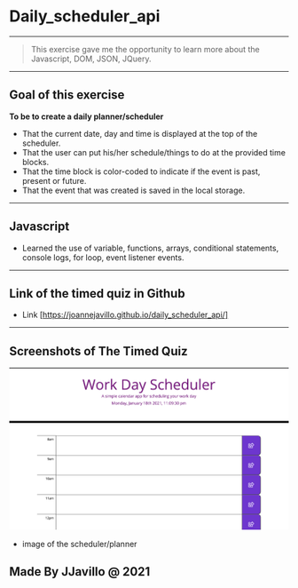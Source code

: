 # Daily_scheduler_api

---
> This exercise gave me the opportunity to learn more about the Javascript, DOM, JSON, JQuery.

---
## Goal of this exercise
**To be to create a daily planner/scheduler**
- That the current date,  day and time is displayed at the top of the scheduler.
- That the user can put his/her schedule/things to do at the provided time blocks.
- That the time block is color-coded to indicate if the event is past, present or future.
- That the event that was created  is saved in the local storage.

---
## Javascript
- Learned the use of variable, functions, arrays, conditional statements, console logs, for loop, event listener events.

----
## Link of the timed quiz in Github

- Link [https://joannejavillo.github.io/daily_scheduler_api/]
---
## Screenshots of The Timed Quiz

![screenshot-of-page](./image/daily-scheduler.png)
- image of the scheduler/planner

## Made By JJavillo @ 2021